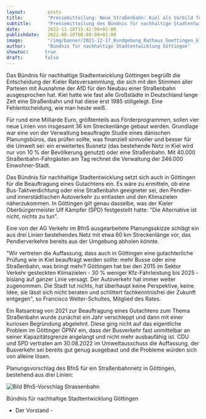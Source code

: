 ```yaml
---
layout:        posts
title:         "Pressemitteilung: Neue Straßenbahn: Kiel als Vorbild für Göttingen"
subtitle:      "Pressemitteilung des Bündnis für nachhaltige Stadtentwicklung Göttingen"
date:          2022-11-18T15:42:00+01:00
publishdate:   2022-08-10T00:00:00+01:00
image:         "/img/banner/2021-12-17_Kundgebung_Rathaus_Goettingen_klimaneutral_2030.jpg"
author:        "Bündnis für nachhaltige Stadtentwicklung Göttingen"
showtoc:      true
draft:        false
---
```


Das Bündnis für nachhaltige Stadtentwicklung Göttingen begrüßt die Entscheidung der Kieler Ratsversammlung, die sich mit den Stimmen aller Parteien mit Ausnahme der AfD für den Neubau einer Straßenbahn ausgesprochen hat. Kiel hatte wie fast alle Großstädte in Deutschland lange Zeit eine Straßenbahn und hat diese erst 1985 stillgelegt. Eine Fehlentscheidung, wie man heute weiß.

Für rund eine Milliarde Euro, größtenteils aus Förderprogrammen, sollen vier neue Linien von insgesamt 36 km Streckenlänge gebaut werden. Grundlage war eine von der Verwaltung beauftragte Studie eines dänischen Planungsbüros, das prüfen sollte, was finanziell sinnvoller und besser für die Umwelt sei: ein erweitertes Busnetz (das bestehende Netz in Kiel wird nur von 10 % der Bevölkerung genutzt) oder eine Straßenbahn. Mit 40.000 Straßenbahn-Fahrgästen am Tag rechnet die Verwaltung der 246.000 Einwohner-Stadt. 

Das Bündnis für nachhaltige Stadtentwicklung setzt sich auch in Göttingen für die Beauftragung eines Gutachtens ein. Es wäre zu ermitteln, ob eine Bus-Taktverdichtung oder eine Straßenbahn geeigneter sei, den Pendler- und innerstädtischen Autoverkehr zu entlasten und den Klimazielen näherzukommen. In Göttingen gilt genau dasselbe, was der Kieler Oberbürgermeister Ulf Kämpfer (SPD) festgestellt hatte: "Die Alternative ist nicht, nichts zu tun". 

Eine von der AG Verkehr im BfnS ausgearbeitete Planungsskizze schlägt ein aus drei Linien bestehendes Netz mit etwa 60 km Streckenlänge vor, das Pendlerverkehre bereits aus der Umgebung abholen könnte.

"Wir vertreten die Auffassung, dass auch in Göttingen eine gutachterliche Prüfung wie in Kiel beauftragt werden sollte: mehr Busse oder eine Straßenbahn, was bringt mehr? Göttingen hat bei den 2015 im Sektor Verkehr gesteckten Klimazielen - 30 % weniger Kfz-Fahrleistung bis 2025 - bislang auf ganzer Linie versagt. Der Autoverkehr hat immer weiter zugenommen. Die Stadt tut nichts, hat überhaupt keine Perspektive, keine Idee, sie lässt sich nicht beraten und schlittert fachkenntnisfrei der Zukunft entgegen", so Francisco Welter-Schultes, Mitglied des Rates.

Ein Ratsantrag von 2021 zur Beauftragung eines Gutachtens zum Thema Straßenbahn wurde zunächst ein Jahr verschleppt und dann mit einer kuriosen Begründung abgelehnt. Diese ging nicht auf das eigentliche Problem im Göttinger ÖPNV ein, dass der Busverkehr fast unmittelbar an seiner Kapazitätsgrenze angelangt und nicht mehr ausbaufähig ist. 
CDU und SPD vertraten am 30.08.2022 im Umweltausschuss die Auffassung, der Busverkehr sei bereits gut genug ausgebaut und die Probleme würden sich von alleine lösen. 

 
Planungsvorschlag des BfnS für ein Straßenbahnnetz in Göttingen, bestehend aus drei Linien:

![Bild BfnS-Vorschlag Strassenbahn](/img/post/2022-11-18-bfns-vorschlag-strassenbahn.jpg)


Bündnis für nachhaltige Stadtentwicklung Göttingen
- Der Vorstand -

